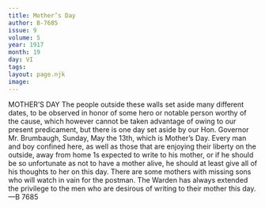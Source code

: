 ```yaml
---
title: Mother’s Day
author: B-7685
issue: 9
volume: 5
year: 1917
month: 19
day: VI
tags:
layout: page.njk
image:
---
```

MOTHER’S DAY       The people outside these walls set aside many different dates, to be observed in honor of some hero or notable person worthy of the cause, which however cannot be taken advantage of owing to our present predicament, but there is one day set aside by our Hon. Governor Mr. Brumbaugh, Sunday, May the 13th, which is Mother’s Day. Every man and boy confined here, as well as those that are enjoying their liberty on the outside, away from home 1s expected to write to his mother, or if he should be so unfortunate as not to have a mother alive, he should at least give all of his thoughts to her on this day.       There are some mothers with missing sons who will watch in vain for the postman. The Warden has always extended the privilege to the men who are desirous of writing to their mother this day. —B 7685




